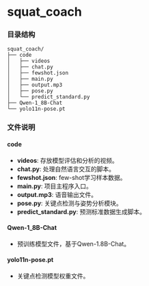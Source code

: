<h1> squat_coach</h1>

### 目录结构

```plaintext
squat_coach/
├── code
│   ├── videos
│   ├── chat.py
│   ├── fewshot.json
│   ├── main.py
│   ├── output.mp3
│   ├── pose.py
│   └── predict_standard.py
├── Qwen-1_8B-Chat
└── yolo11n-pose.pt
```

### 文件说明

#### code
- **videos**: 存放模型评估和分析的视频。  
- **chat.py**: 处理自然语言交互的脚本。  
- **fewshot.json**: few-shot学习样本数据。  
- **main.py**: 项目主程序入口。  
- **output.mp3**: 语音输出文件。  
- **pose.py**: 关键点检测与姿势分析模块。  
- **predict_standard.py**: 预测标准数据生成脚本。  

#### Qwen-1_8B-Chat

- 预训练模型文件，基于Qwen-1.8B-Chat。  

#### yolo11n-pose.pt
- 关键点检测模型权重文件。  
